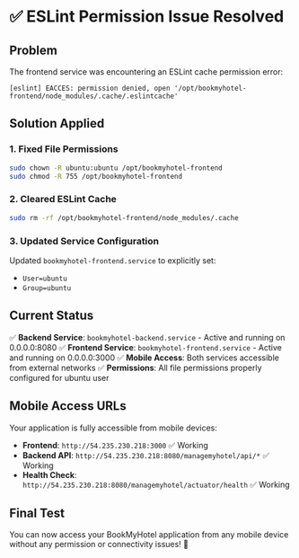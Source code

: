 # ✅ ESLint Permission Issue Resolved

## Problem
The frontend service was encountering an ESLint cache permission error:
```
[eslint] EACCES: permission denied, open '/opt/bookmyhotel-frontend/node_modules/.cache/.eslintcache'
```

## Solution Applied

### 1. Fixed File Permissions
```bash
sudo chown -R ubuntu:ubuntu /opt/bookmyhotel-frontend
sudo chmod -R 755 /opt/bookmyhotel-frontend
```

### 2. Cleared ESLint Cache
```bash
sudo rm -rf /opt/bookmyhotel-frontend/node_modules/.cache
```

### 3. Updated Service Configuration
Updated `bookmyhotel-frontend.service` to explicitly set:
- `User=ubuntu`
- `Group=ubuntu`

## Current Status

✅ **Backend Service**: `bookmyhotel-backend.service` - Active and running on 0.0.0.0:8080
✅ **Frontend Service**: `bookmyhotel-frontend.service` - Active and running on 0.0.0.0:3000
✅ **Mobile Access**: Both services accessible from external networks
✅ **Permissions**: All file permissions properly configured for ubuntu user

## Mobile Access URLs

Your application is fully accessible from mobile devices:

- **Frontend**: `http://54.235.230.218:3000` ✅ Working
- **Backend API**: `http://54.235.230.218:8080/managemyhotel/api/*` ✅ Working
- **Health Check**: `http://54.235.230.218:8080/managemyhotel/actuator/health` ✅ Working

## Final Test

You can now access your BookMyHotel application from any mobile device without any permission or connectivity issues! 🎉
